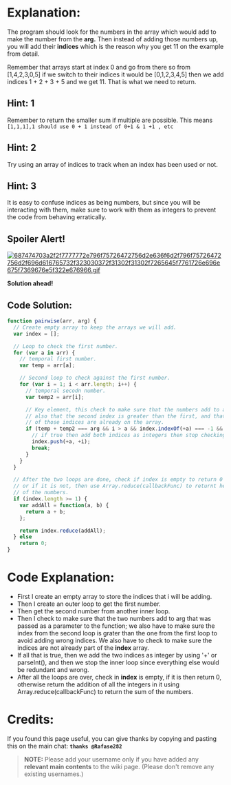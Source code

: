 # Explanation:
The program should look for the numbers in the array which would add to make the number from the **arg.** Then instead of adding those numbers up, you will add their **indices** which is the reason why you get 11 on the example from detail.

Remember that arrays start at index 0 and go from there so from [1,4,2,3,0,5] if we switch to their indices it would be [0,1,2,3,4,5] then we add indices 1 + 2 + 3 + 5 and we get 11. That is what we need to return.

## Hint: 1
Remember to return the smaller sum if multiple are possible. This means `[1,1,1],1 should use 0 + 1 instead of 0+1 & 1 +1 , etc`

## Hint: 2
Try using an array of indices to track when an index has been used or not.

## Hint: 3
It is easy to confuse indices as being numbers, but since you will be interacting with them, make sure to work with them as integers to prevent the code from behaving erratically.

## Spoiler Alert!
[![687474703a2f2f7777772e796f75726472756d2e636f6d2f796f75726472756d2f696d616765732f323030372f31302f31302f7265645f7761726e696e675f7369676e5f322e676966.gif](https://files.gitter.im/FreeCodeCamp/Wiki/nlOm/thumb/687474703a2f2f7777772e796f75726472756d2e636f6d2f796f75726472756d2f696d616765732f323030372f31302f31302f7265645f7761726e696e675f7369676e5f322e676966.gif)](https://files.gitter.im/FreeCodeCamp/Wiki/nlOm/687474703a2f2f7777772e796f75726472756d2e636f6d2f796f75726472756d2f696d616765732f323030372f31302f31302f7265645f7761726e696e675f7369676e5f322e676966.gif)

**Solution ahead!**

## Code Solution:

```js
function pairwise(arr, arg) {
  // Create empty array to keep the arrays we will add.
  var index = [];

  // Loop to check the first number.
  for (var a in arr) {
    // temporal first number.
    var temp = arr[a];

    // Second loop to check against the first number.
    for (var i = 1; i < arr.length; i++) {
      // temporal secodn number.
      var temp2 = arr[i];

      // Key element, this check to make sure that the numbers add to arg
      // also that the second index is greater than the first, and that neither
      // of those indices are already on the array.
      if (temp + temp2 === arg && i > a && index.indexOf(+a) === -1 && index.indexOf(+i) === -1) {
        // if true then add both indices as integers then stop checking to avoid repeats.
        index.push(+a, +i);
        break;
      }
    }
  }

  // After the two loops are done, check if index is empty to return 0
  // or if it is not, then use Array.reduce(callbackFunc) to returnt he sum
  // of the numbers.
  if (index.length >= 1) {
    var addAll = function(a, b) {
      return a + b;
    };

    return index.reduce(addAll);
  } else
    return 0;
}
```

# Code Explanation:
- First I create an empty array to store the indices that i will be adding.
- Then I create an outer loop to get the first number.
- Then get the second number from another inner loop.
- Then I check to make sure that the two numbers add to arg that was passed as a parameter to the function; we also have to make sure the index from the second loop is grater than the one from the first loop to avoid adding wrong indices. We also have to check to make sure the indices are not already part of the **index** array.
- If all that is true, then we add the two indices as integer by using '+' or parseInt(), and then we stop the inner loop since everything else would be redundant and wrong.
- After all the loops are over, check in **index** is empty, if it is then return 0, otherwise return the addition of all the integers in it using Array.reduce(callbackFunc) to return the sum of the numbers.

# Credits:
If you found this page useful, you can give thanks by copying and pasting this on the main chat:  **`thanks @Rafase282`**

> **NOTE:** Please add your username only if you have added any **relevant main contents** to the wiki page. (Please don't remove any existing usernames.)
